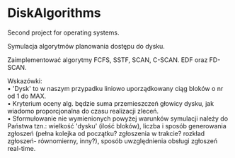 # DiskAlgorithms
Second project for operating systems.

Symulacja algorytmów planowania dostępu do dysku. 

Zaimplementować algorytmy FCFS, SSTF, SCAN, C-SCAN. EDF oraz FD-SCAN.

Wskazówki:  
• 'Dysk' to w naszym przypadku liniowo uporządkowany ciąg bloków o nr od 1 do MAX.  
• Kryterium oceny alg. będzie suma przemieszczeń głowicy dysku, jak wiadomo proporcjonalna do czasu realizacji zleceń.  
• Sformułowanie nie wymienionych powyżej warunków symulacji należy do Państwa tzn.: wielkość 'dysku' (ilość bloków),
liczba i sposób generowania zgłoszeń (pełna kolejka od początku? zgłoszenia w trakcie? rozkład zgłoszeń- równomierny,
inny?), sposób uwzględnienia obsługi zgłoszeń real-time. 
